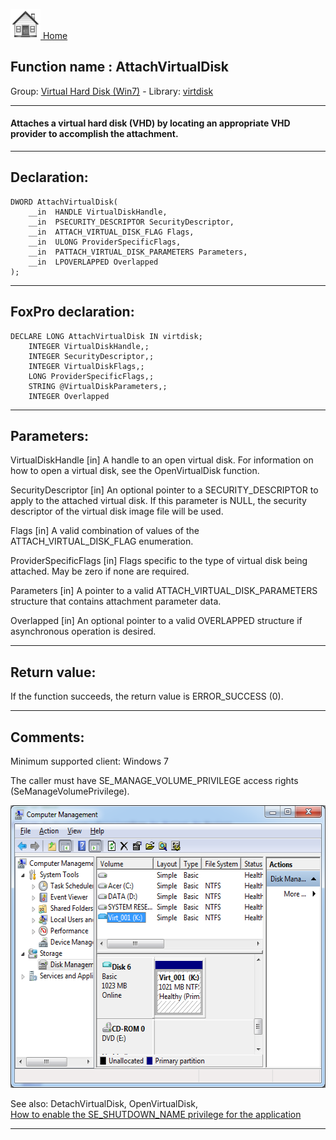 [<img src="../../images/home.png"> Home ](https://github.com/VFPX/Win32API)  

## Function name : AttachVirtualDisk
Group: [Virtual Hard Disk (Win7)](../../functions_group.md#Virtual_Hard_Disk_(Win7))  -  Library: [virtdisk](../../Libraries.md#virtdisk)  
***  


#### Attaches a virtual hard disk (VHD) by locating an appropriate VHD provider to accomplish the attachment.
***  


## Declaration:
```foxpro  
DWORD AttachVirtualDisk(
	__in  HANDLE VirtualDiskHandle,
	__in  PSECURITY_DESCRIPTOR SecurityDescriptor,
	__in  ATTACH_VIRTUAL_DISK_FLAG Flags,
	__in  ULONG ProviderSpecificFlags,
	__in  PATTACH_VIRTUAL_DISK_PARAMETERS Parameters,
	__in  LPOVERLAPPED Overlapped
);  
```  
***  


## FoxPro declaration:
```foxpro  
DECLARE LONG AttachVirtualDisk IN virtdisk;
	INTEGER VirtualDiskHandle,;
	INTEGER SecurityDescriptor,;
	INTEGER VirtualDiskFlags,;
	LONG ProviderSpecificFlags,;
	STRING @VirtualDiskParameters,;
	INTEGER Overlapped  
```  
***  


## Parameters:
VirtualDiskHandle [in]
A handle to an open virtual disk. For information on how to open a virtual disk, see the OpenVirtualDisk function.

SecurityDescriptor [in]
An optional pointer to a SECURITY_DESCRIPTOR to apply to the attached virtual disk. If this parameter is NULL, the security descriptor of the virtual disk image file will be used.

Flags [in]
A valid combination of values of the ATTACH_VIRTUAL_DISK_FLAG enumeration.

ProviderSpecificFlags [in]
Flags specific to the type of virtual disk being attached. May be zero if none are required.

Parameters [in]
A pointer to a valid ATTACH_VIRTUAL_DISK_PARAMETERS structure that contains attachment parameter data.

Overlapped [in]
An optional pointer to a valid OVERLAPPED structure if asynchronous operation is desired.  
***  


## Return value:
If the function succeeds, the return value is ERROR_SUCCESS (0).  
***  


## Comments:
Minimum supported client: Windows 7  
  
The caller must have SE_MANAGE_VOLUME_PRIVILEGE access rights (SeManageVolumePrivilege).  
  
<img src="images/compmgmt_virtdisk.png" width=568 height=452>  
  
See also: DetachVirtualDisk, OpenVirtualDisk,  
<a href="?example=552">How to enable the SE_SHUTDOWN_NAME privilege for the application</a>  
  
***  

